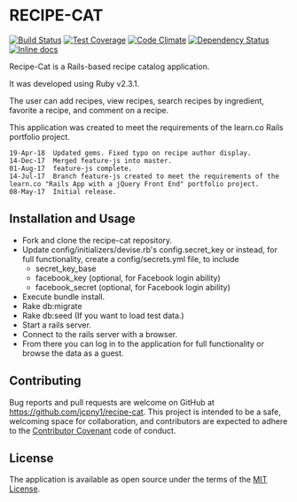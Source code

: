 # RECIPE-CAT

[![Build Status](https://api.travis-ci.org/jcpny1/recipe-cat.svg?branch=master)](http://travis-ci.org/jcpny1/recipe-cat)
[![Test Coverage](https://codeclimate.com/github/jcpny1/recipe-cat/badges/coverage.svg)](https://codeclimate.com/github/jcpny1/recipe-cat/coverage)
[![Code Climate](https://codeclimate.com/github/jcpny1/recipe-cat/badges/gpa.svg)](https://codeclimate.com/github/jcpny1/recipe-cat)
[![Dependency Status](https://beta.gemnasium.com/badges/github.com/jcpny1/recipe-cat.svg)](https://beta.gemnasium.com/projects/github.com/jcpny1/recipe-cat)
[![Inline docs](http://inch-ci.org/github/jcpny1/recipe-cat.svg)](http://inch-ci.org/github/jcpny1/recipe-cat)

Recipe-Cat is a Rails-based recipe catalog application.

It was developed using Ruby v2.3.1.

The user can add recipes, view recipes, search recipes by ingredient, favorite a recipe, and comment on a recipe.

This application was created to meet the requirements of the learn.co Rails portfolio project.

```
19-Apr-18  Updated gems. Fixed typo on recipe author display.
14-Dec-17  Merged feature-js into master.
01-Aug-17  feature-js complete.
14-Jul-17  Branch feature-js created to meet the requirements of the learn.co "Rails App with a jQuery Front End" portfolio project.
08-May-17  Initial release.
```

## Installation and Usage

* Fork and clone the recipe-cat repository.
* Update config/initializers/devise.rb's config.secret_key or instead, for full functionality, create a config/secrets.yml file, to include
  - secret_key_base
  - facebook_key    (optional, for Facebook login ability)
  - facebook_secret (optional, for Facebook login ability)
* Execute bundle install.
* Rake db:migrate
* Rake db:seed (If you want to load test data.)
* Start a rails server.
* Connect to the rails server with a browser.
* From there you can log in to the application for full functionality or browse the data as a guest.

## Contributing

Bug reports and pull requests are welcome on GitHub at https://github.com/jcpny1/recipe-cat. This project is intended to be a safe, welcoming space for collaboration, and contributors are expected to adhere to the [Contributor Covenant](http://contributor-covenant.org) code of conduct.

## License

The application is available as open source under the terms of the [MIT License](http://opensource.org/licenses/MIT).
